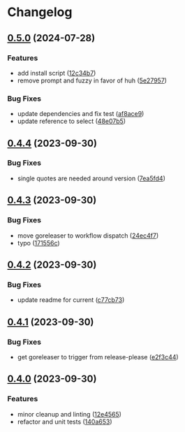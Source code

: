 # Changelog

## [0.5.0](https://github.com/catpaladin/ssoctx/compare/v0.4.4...v0.5.0) (2024-07-28)


### Features

* add install script ([12c34b7](https://github.com/catpaladin/ssoctx/commit/12c34b7bfd16599241530a8e9c91fc67a116f5b1))
* remove prompt and fuzzy in favor of huh ([5e27957](https://github.com/catpaladin/ssoctx/commit/5e27957480b7cb536eab7bcf30c058d0ff7acbe4))


### Bug Fixes

* update dependencies and fix test ([af8ace9](https://github.com/catpaladin/ssoctx/commit/af8ace96f291e2f521f5795e0e2a5bf6707ff622))
* update reference to select ([48e07b5](https://github.com/catpaladin/ssoctx/commit/48e07b591a234b1d2dfb24a1797c1ba959d7e294))

## [0.4.4](https://github.com/catpaladin/aws-sso-util/compare/v0.4.3...v0.4.4) (2023-09-30)


### Bug Fixes

* single quotes are needed around version ([7ea5fd4](https://github.com/catpaladin/aws-sso-util/commit/7ea5fd416d346507beaadb44665e0b8423c4cf34))

## [0.4.3](https://github.com/catpaladin/aws-sso-util/compare/v0.4.2...v0.4.3) (2023-09-30)


### Bug Fixes

* move goreleaser to workflow dispatch ([24ec4f7](https://github.com/catpaladin/aws-sso-util/commit/24ec4f704cd7a561926a517aa4f6de5aa6102440))
* typo ([171556c](https://github.com/catpaladin/aws-sso-util/commit/171556cb2fcb6808616db995895374e5630ab05c))

## [0.4.2](https://github.com/catpaladin/aws-sso-util/compare/v0.4.1...v0.4.2) (2023-09-30)


### Bug Fixes

* update readme for current ([c77cb73](https://github.com/catpaladin/aws-sso-util/commit/c77cb7351ea0a79c88933d022bc81f2013633c86))

## [0.4.1](https://github.com/catpaladin/aws-sso-util/compare/v0.4.0...v0.4.1) (2023-09-30)


### Bug Fixes

* get goreleaser to trigger from release-please ([e2f3c44](https://github.com/catpaladin/aws-sso-util/commit/e2f3c44b6e33812c2f560b6a2411d26ed9202ddd))

## [0.4.0](https://github.com/catpaladin/aws-sso-util/compare/v0.3.0...v0.4.0) (2023-09-30)


### Features

* minor cleanup and linting ([12e4565](https://github.com/catpaladin/aws-sso-util/commit/12e4565cc1635b339bc9c26a86cee2e1b333efe2))
* refactor and unit tests ([140a653](https://github.com/catpaladin/aws-sso-util/commit/140a653f34efd43b027313d4b5f3ccff3a62ce6e))
